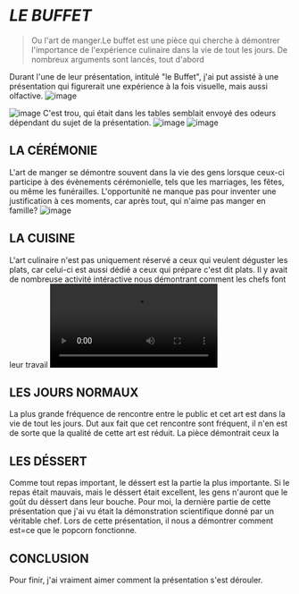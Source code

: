 # _*LE BUFFET*_
>Ou l'art de manger.Le buffet est une pièce qui cherche à démontrer l'importance de l'expérience culinaire dans la vie de tout les jours. De nombreux arguments sont lancés, tout d'abord

Durant l'une de leur présentation, intitulé "le Buffet", j'ai put assisté à une présentation qui figurerait une expérience à la fois visuelle, mais aussi olfactive. ![image](https://github.com/ThierryLambert913/H25_TIM_exposition/blob/main/TP1/media/PhotoBuffet.jpg)

![image](https://github.com/ThierryLambert913/H25_TIM_exposition/blob/main/TP1/media/PhotoMechanisme.jpg) C'est trou, qui était dans les tables semblait envoyé des odeurs dépendant du sujet de la présentation.
![image](https://github.com/ThierryLambert913/H25_TIM_exposition/blob/main/TP1/media/PhotoBuffetDebut1.jpg)
![image](https://github.com/ThierryLambert913/H25_TIM_exposition/blob/main/TP1/media/PhotoBuffetDebut2.jpg)
## LA CÉRÉMONIE
L'art de manger se démontre souvent dans la vie des gens lorsque ceux-ci participe à des évènements cérémonielle, tels que les marriages, les fêtes, ou même les funérailles. L'opportunité ne manque pas pour inventer une justification à ces moments, car après tout, qui n'aime pas manger en famille?
![image](https://github.com/ThierryLambert913/H25_TIM_exposition/blob/main/TP1/media/PhotoVielleVideo.jpg)
## LA CUISINE
L'art culinaire n'est pas uniquement réservé a ceux qui veulent déguster les plats, car celui-ci est aussi dédié a ceux qui prépare c'est dit plats. Il y avait de nombreuse activité intéractive nous démontrant comment les chefs font leur travail
![video](https://github.com/ThierryLambert913/H25_TIM_exposition/blob/main/TP1/media/20250130_194519000_iOS.MOV)
## LES JOURS NORMAUX
La  plus grande fréquence de rencontre entre le public et cet art est dans la vie de tout les jours. Dut aux fait que cet rencontre sont fréquent, il n'en est de sorte que la qualité de cette art est réduit. La pièce démontrait ceux la 
## LES DÉSSERT
Comme tout repas important, le déssert est la partie la plus importante. Si le repas était mauvais, mais le déssert était excellent, les gens n'auront que le goût du déssert dans leur bouche. Pour moi, la dernière partie de cette présentation que j'ai vu était la démonstration scientifique donné par un véritable chef. Lors de cette présentation, il nous a démontrer comment est=ce que le popcorn fonctionne.
## CONCLUSION
Pour finir, j'ai vraiment aimer comment la présentation s'est dérouler.
